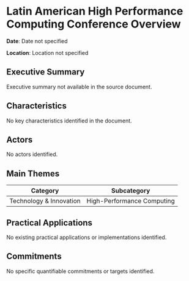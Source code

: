 # Latin American High Performance Computing Conference Overview

**Date**: Date not specified

**Location**: Location not specified

## Executive Summary

Executive summary not available in the source document.

## Characteristics

No key characteristics identified in the document.

## Actors

No actors identified.

## Main Themes

| Category | Subcategory |
| --- | --- |
| Technology & Innovation | High-Performance Computing |

## Practical Applications

No existing practical applications or implementations identified.

## Commitments

No specific quantifiable commitments or targets identified.